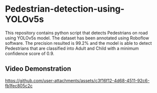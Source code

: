 # Pedestrian-detection-using-YOLOv5s
This repository contains python script that detects Pedestrians on road using YOLOv5s model. The dataset has been annotated using Roboflow software. The precision resulted is 99.2% and the model is able to detect Pedestrians that are classified into Adult and Child with a minimum confidence score of 0.9.

## **Video Demonstration**



[https://github.com/user-attachments/assets/c3f16f12-4d68-4511-92c6-fb1fec805c2c
](url)
